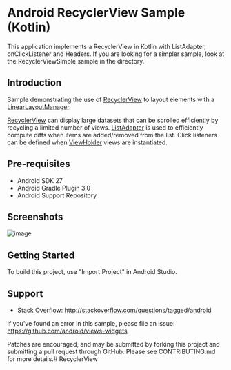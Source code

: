 Android RecyclerView Sample (Kotlin)
====================================

This application implements a RecyclerView in Kotlin with ListAdapter, onClickListener 
and Headers. If you are looking for a simpler sample, look at the RecyclerViewSimple sample
in the directory.


Introduction
------------

Sample demonstrating the use of [RecyclerView][1] to layout elements with a
[LinearLayoutManager][2].

[RecyclerView][1] can display large datasets that can be scrolled
efficiently by recycling a limited number of views. [ListAdapter][3] is used to 
efficiently compute diffs when items are added/removed from the list. Click listeners can be
defined when [ViewHolder][4] views are instantiated. 


[1]: https://developer.android.com/reference/kotlin/androidx/recyclerview/widget/RecyclerView
[2]: https://developer.android.com/reference/androidx/recyclerview/widget/LinearLayoutManager
[3]: https://developer.android.com/reference/androidx/recyclerview/widget/ListAdapter
[4]: https://developer.android.com/reference/androidx/recyclerview/widget/RecyclerView.ViewHolder

Pre-requisites
--------------

- Android SDK 27
- Android Gradle Plugin 3.0
- Android Support Repository

Screenshots
-------------

![image](https://user-images.githubusercontent.com/46006059/98028846-8b6df700-1dc3-11eb-9f0b-ad93569be189.png)

Getting Started
---------------

To build this project, use "Import Project" in Android Studio.

Support
-------

- Stack Overflow: http://stackoverflow.com/questions/tagged/android

If you've found an error in this sample, please file an issue:
https://github.com/android/views-widgets

Patches are encouraged, and may be submitted by forking this project and
submitting a pull request through GitHub. Please see CONTRIBUTING.md for more details.# RecyclerView
